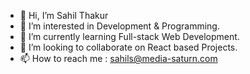 - 👋 Hi, I’m Sahil Thakur
- 👀 I’m interested in Development & Programming.
- 🌱 I’m currently learning Full-stack Web Development.
- 💞️ I’m looking to collaborate on React based Projects.
- 📫 How to reach me : sahils@media-saturn.com
